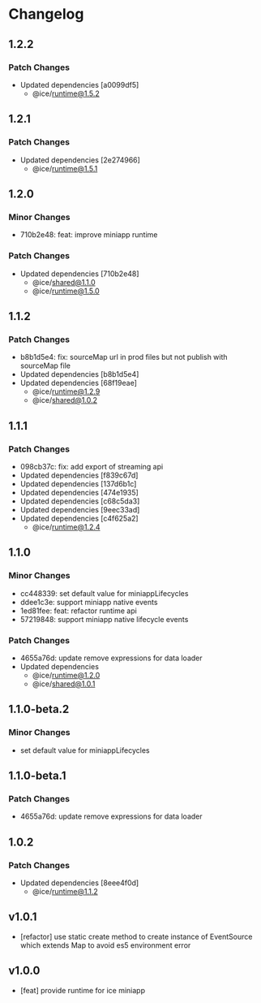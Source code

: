 # Changelog

## 1.2.2

### Patch Changes

- Updated dependencies [a0099df5]
  - @ice/runtime@1.5.2

## 1.2.1

### Patch Changes

- Updated dependencies [2e274966]
  - @ice/runtime@1.5.1

## 1.2.0

### Minor Changes

- 710b2e48: feat: improve miniapp runtime

### Patch Changes

- Updated dependencies [710b2e48]
  - @ice/shared@1.1.0
  - @ice/runtime@1.5.0

## 1.1.2

### Patch Changes

- b8b1d5e4: fix: sourceMap url in prod files but not publish with sourceMap file
- Updated dependencies [b8b1d5e4]
- Updated dependencies [68f19eae]
  - @ice/runtime@1.2.9
  - @ice/shared@1.0.2

## 1.1.1

### Patch Changes

- 098cb37c: fix: add export of streaming api
- Updated dependencies [f839c67d]
- Updated dependencies [137d6b1c]
- Updated dependencies [474e1935]
- Updated dependencies [c68c5da3]
- Updated dependencies [9eec33ad]
- Updated dependencies [c4f625a2]
  - @ice/runtime@1.2.4

## 1.1.0

### Minor Changes

- cc448339: set default value for miniappLifecycles
- ddee1c3e: support miniapp native events
- 1ed81fee: feat: refactor runtime api
- 57219848: support miniapp native lifecycle events

### Patch Changes

- 4655a76d: update remove expressions for data loader
- Updated dependencies
  - @ice/runtime@1.2.0
  - @ice/shared@1.0.1

## 1.1.0-beta.2

### Minor Changes

- set default value for miniappLifecycles

## 1.1.0-beta.1

### Patch Changes

- 4655a76d: update remove expressions for data loader

## 1.0.2

### Patch Changes

- Updated dependencies [8eee4f0d]
  - @ice/runtime@1.1.2

## v1.0.1

- [refactor] use static create method to create instance of EventSource which extends Map to avoid es5 environment error

## v1.0.0

- [feat] provide runtime for ice miniapp
